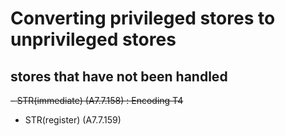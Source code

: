 # Converting privileged stores to unprivileged stores

## stores that have not been handled
~~- STR(immediate) (A7.7.158) : Encoding T4~~
- STR(register) (A7.7.159)
